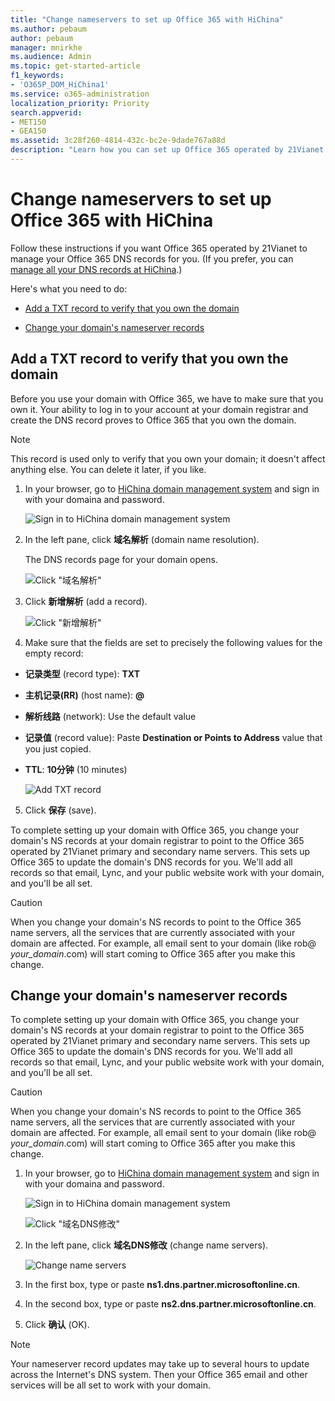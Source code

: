 ```yaml
---
title: "Change nameservers to set up Office 365 with HiChina"
ms.author: pebaum
author: pebaum
manager: mnirkhe
ms.audience: Admin
ms.topic: get-started-article
f1_keywords:
- 'O365P_DOM_HiChina1'
ms.service: o365-administration
localization_priority: Priority
search.appverid:
- MET150
- GEA150
ms.assetid: 3c28f260-4814-432c-bc2e-9dade767a88d
description: "Learn how you can set up Office 365 operated by 21Vianet to manage your DNS records, when HiChina is the DNS hosting provider."
---
```


# Change nameservers to set up Office 365 with HiChina

Follow these instructions if you want Office 365 operated by 21Vianet to manage your Office 365 DNS records for you. (If you prefer, you can [manage all your DNS records at HiChina](create-dns-records-at-hichina.md).)
  
Here's what you need to do:
  
- [Add a TXT record to verify that you own the domain](change-nameservers-at-hichina.md#BKMK_add_a_record)
    
- [Change your domain's nameserver records](change-nameservers-at-hichina.md#BKMK_change_your_domain_s_1)
    
## Add a TXT record to verify that you own the domain
<a name="BKMK_add_a_record"> </a>

Before you use your domain with Office 365, we have to make sure that you own it. Your ability to log in to your account at your domain registrar and create the DNS record proves to Office 365 that you own the domain.
  
> [!NOTE]
> This record is used only to verify that you own your domain; it doesn't affect anything else. You can delete it later, if you like. 
  
1. In your browser, go to [HiChina domain management system](http://dmp.www.net.cn) and sign in with your domaina and password. 
    
    ![Sign in to HiChina domain management system](../media/dbac5fb1-cc3e-4c93-956f-1d89f71cab96.png)
  
2. In the left pane, click **域名解析** (domain name resolution). 
    
    The DNS records page for your domain opens.
    
    ![Click "域名解析"](../media/ad8821b9-d7a7-4915-9aec-255e4c5bed93.png)
  
3. Click **新增解析** (add a record). 
    
    ![Click "新增解析"](../media/438d0bda-f2ff-46b6-a5c0-ca89315908f0.png)
  
4. Make sure that the fields are set to precisely the following values for the empty record:
    
  - **记录类型** (record type): **TXT**
    
  - **主机记录(RR)** (host name): **@**
    
  - **解析线路** (network): Use the default value 
    
  - **记录值** (record value): Paste **Destination or Points to Address** value that you just copied. 
    
  - **TTL**: **10分钟** (10 minutes) 
    
    ![Add TXT record](../media/246931a5-7541-4524-9912-a672f46c5d01.png)
  
5. Click **保存** (save). 
    
To complete setting up your domain with Office 365, you change your domain's NS records at your domain registrar to point to the Office 365 operated by 21Vianet primary and secondary name servers. This sets up Office 365 to update the domain's DNS records for you. We'll add all records so that email, Lync, and your public website work with your domain, and you'll be all set.
  
> [!CAUTION]
> When you change your domain's NS records to point to the Office 365 name servers, all the services that are currently associated with your domain are affected. For example, all email sent to your domain (like rob@ *your_domain*.com) will start coming to Office 365 after you make this change. 
  
## Change your domain's nameserver records
<a name="BKMK_change_your_domain_s_1"> </a>

To complete setting up your domain with Office 365, you change your domain's NS records at your domain registrar to point to the Office 365 operated by 21Vianet primary and secondary name servers. This sets up Office 365 to update the domain's DNS records for you. We'll add all records so that email, Lync, and your public website work with your domain, and you'll be all set.
  
> [!CAUTION]
> When you change your domain's NS records to point to the Office 365 name servers, all the services that are currently associated with your domain are affected. For example, all email sent to your domain (like rob@ *your_domain*.com) will start coming to Office 365 after you make this change. 
  
1. In your browser, go to [HiChina domain management system](http://dmp.www.net.cn) and sign in with your domaina and password. 
    
    ![Sign in to HiChina domain management system](../media/dbac5fb1-cc3e-4c93-956f-1d89f71cab96.png)
  
    ![Click "域名DNS修改"](../media/d9ac9e9c-fc10-4c61-9bef-3e922490e904.png)
  
2. In the left pane, click **域名DNS修改** (change name servers). 
    
    ![Change name servers](../media/c244d5de-6769-4cdf-9fb1-c331de5be0a2.png)
  
3. In the first box, type or paste **ns1.dns.partner.microsoftonline.cn**. 
    
4. In the second box, type or paste **ns2.dns.partner.microsoftonline.cn**. 
    
5. Click **确认** (OK). 
    
> [!NOTE]
> Your nameserver record updates may take up to several hours to update across the Internet's DNS system. Then your Office 365 email and other services will be all set to work with your domain. 
  

